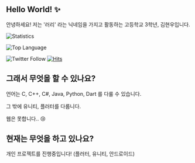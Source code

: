 ## Hello World! ✨ 

안녕하세요! 저는 '러리' 라는 닉네임을 가지고 활동하는 고등학교 3학년, 김현우입니다.

![Statistics](https://github-readme-stats.vercel.app/api?username=Coalery&show_icons=true)

![Top Language](https://github-readme-stats.vercel.app/api/top-langs/?username=Coalery)

![Twitter Follow](https://img.shields.io/twitter/follow/_Coalery?label=%40_Coalery&style=social)
[![Hits](https://hits.seeyoufarm.com/api/count/incr/badge.svg?url=https%3A%2F%2Fgithub.com%2FCoalery)](https://hits.seeyoufarm.com)

## 그래서 무엇을 할 수 있나요?

언어는 C, C++, C#, Java, Python, Dart 를 다룰 수 있습니다.

그 밖에 유니티, 플러터를 다룹니다.

웹은 못합니다.. 😢

## 현재는 무엇을 하고 있나요?

개인 프로젝트를 진행중입니다! (플러터, 유니티, 안드로이드)

